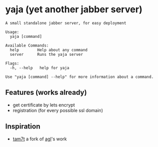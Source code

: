 # yaja (yet another jabber server)

```
A small standalone jabber server, for easy deployment

Usage:
  yaja [command]

Available Commands:
  help        Help about any command
  server      Runs the yaja server

Flags:
  -h, --help   help for yaja

Use "yaja [command] --help" for more information about a command.
```

## Features (works already)
- get certificate by lets encrypt
- registration (for every possible ssl domain)

## Inspiration
 - [tam7t](https://github.com/tam7t/xmpp) a fork of [agl](https://github.com/agl)'s work
